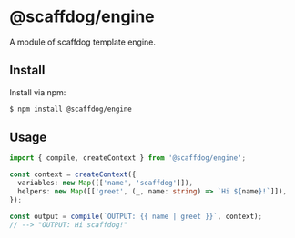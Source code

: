 # @scaffdog/engine

A module of scaffdog template engine.

## Install

Install via npm:

```bash
$ npm install @scaffdog/engine
```

## Usage

```typescript
import { compile, createContext } from '@scaffdog/engine';

const context = createContext({
  variables: new Map([['name', 'scaffdog']]),
  helpers: new Map([['greet', (_, name: string) => `Hi ${name}!`]]),
});

const output = compile(`OUTPUT: {{ name | greet }}`, context);
// --> "OUTPUT: Hi scaffdog!"
```
